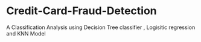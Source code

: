 # Credit-Card-Fraud-Detection
A Classification Analysis using Decision Tree classifier , Logisitic regression and KNN Model
